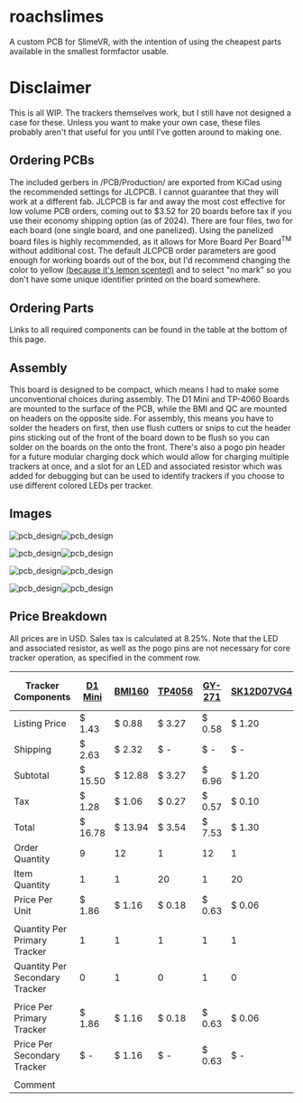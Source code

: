 # roachslimes

A custom PCB for SlimeVR, with the intention of using the cheapest parts available in the smallest formfactor usable.

# Disclaimer

This is all WIP. The trackers themselves work, but I still have not designed a case for these. Unless you want to make your own case, these files probably aren't that useful for you until I've gotten around to making one.

## Ordering PCBs

The included gerbers in /PCB/Production/ are exported from KiCad using the recommended settings for JLCPCB. I cannot guarantee that they will work at a different fab. JLCPCB is far and away the most cost effective for low volume PCB orders, coming out to $3.52 for 20 boards before tax if you use their economy shipping option (as of 2024). There are four files, two for each board (one single board, and one panelized). Using the panelized board files is highly recommended, as it allows for More Board Per Board<sup>TM</sup> without additional cost. The default JLCPCB order parameters are good enough for working boards out of the box, but I'd recommend changing the color to yellow [(because it's lemon scented)](https://x.com/MKVRiscy/status/1821870120697987492) and to select "no mark" so you don't have some unique identifier printed on the board somewhere.

## Ordering Parts

Links to all required components can be found in the table at the bottom of this page.

## Assembly

This board is designed to be compact, which means I had to make some unconventional choices during assembly. The D1 Mini and TP-4060 Boards are mounted to the surface of the PCB, while the BMI and QC are mounted on headers on the opposite side. For assembly, this means you have to solder the headers on first, then use flush cutters or snips to cut the header pins sticking out of the front of the board down to be flush so you can solder on the boards on the onto the front. There's also a pogo pin header for a future modular charging dock which would allow for charging multiple trackers at once, and a slot for an LED and associated resistor which was added for debugging but can be used to identify trackers if you choose to use different colored LEDs per tracker.

## Images

![pcb_design](Images/pcbnew_2024-10-07_12-25-15.png)![pcb_design](Images/pcbnew_2024-10-07_12-25-18.png)

![pcb_design](Images/pcbnew_2024-10-07_12-25-07.png)![pcb_design](Images/pcbnew_2024-10-07_12-25-12.png)

![pcb_design](Images/pcbnew_2024-10-07_12-21-47.png)![pcb_design](Images/pcbnew_2024-10-07_12-21-49.png)

![pcb_design](Images/pcbnew_2024-10-07_12-21-37.png)![pcb_design](Images/pcbnew_2024-10-07_12-21-40.png)

## Price Breakdown

All prices are in USD. Sales tax is calculated at 8.25%. Note that the LED and associated resistor, as well as the pogo pins are not necessary for core tracker operation, as specified in the comment row. 

| Tracker Components | [D1 Mini](https://www.aliexpress.us/item/32831353752.html) | [BMI160](https://www.aliexpress.us/item/1005007143698152.html) | [TP4056](https://www.aliexpress.us/item/1005006379403615.html) | [GY-271](https://www.aliexpress.us/item/1556804905.html) | [SK12D07VG4](https://www.aliexpress.us/item/3256806149664764.html) | [JST-PH-4P](https://www.aliexpress.us/item/33011797617.html) | [Pogo Female](https://www.aliexpress.us/item/3256804960956555.html) | [B5817WS](https://www.aliexpress.us/item/1005004633629467.html) | [0805 180k](https://www.aliexpress.us/item/1005007032369041.html) | [0806 620r](https://www.aliexpress.us/item/3256806846054289.html) | [0805 LED](https://www.aliexpress.us/item/3256805245629305.html) | [803450](https://www.aliexpress.us/item/1005003621836701.html) | [Wires](https://www.aliexpress.us/item/1005007558078161.html) | Motherboard | Daughterboard | Total |
| ------------------------------ | ---------------------------------------------------------- | -------------------------------------------------------------- | -------------------------------------------------------------- | -------------------------------------------------------- | ------------------------------------------------------------------ | ------------------------------------------------------------ | ------------------------------------------------------------------- | --------------------------------------------------------------- | ----------------------------------------------------------------- | ----------------------------------------------------------------- | ---------------------------------------------------------------- | -------------------------------------------------------------- | ------------------------------------------------------------- | ----------------------------- | --------------------------------- | ------------ |
| Listing Price | $ 1.43 | $ 0.88 | $ 3.27 | $ 0.58 | $ 1.20 | $ 3.79 | $ 12.93 | $ 1.20 | $ 1.05 | $ 1.05 | $ 2.47 | $ 25.99 | $ 11.93 | $ 2.00 | $ 2.00 | $ 71.77 |
| Shipping | $ 2.63 | $ 2.32 | $ \- | $ \- | $ \- | $ \- | $ \- | $ \- | $ \- | $ \- | $ \- | $ \- | $ \- | $ 1.52 | $ 1.52 | $ 7.99 |
| Subtotal | $ 15.50 | $ 12.88 | $ 3.27 | $ 6.96 | $ 1.20 | $ 3.79 | $ 12.93 | $ 1.20 | $ 1.05 | $ 1.05 | $ 2.47 | $ 25.99 | $ 11.93 | $ 3.52 | $ 3.52 | $ 107.26 |
| Tax | $ 1.28 | $ 1.06 | $ 0.27 | $ 0.57 | $ 0.10 | $ 0.31 | $ 1.07 | $ 0.10 | $ 0.09 | $ 0.09 | $ 0.20 | $ 2.14 | $ 0.98 | $ 0.29 | $ 0.29 | $ 8.85 |
| Total | $ 16.78 | $ 13.94 | $ 3.54 | $ 7.53 | $ 1.30 | $ 4.10 | $ 14.00 | $ 1.30 | $ 1.14 | $ 1.14 | $ 2.67 | $ 28.13 | $ 12.91 | $ 3.81 | $ 3.81 | $ 116.11 |
| Order Quantity | 9 | 12 | 1 | 12 | 1 | 1 | 1 | 1 | 1 | 1 | 1 | 1 | 1 | 1 | 1 | |
| Item Quantity | 1 | 1 | 20 | 1 | 20 | 100 | 20 | 100 | 100 | 100 | 600 | 10 | 12 | 20 | 40 | |
| Price Per Unit | $ 1.86 | $ 1.16 | $ 0.18 | $ 0.63 | $ 0.06 | $ 0.04 | $ 0.70 | $ 0.01 | $ 0.01 | $ 0.01 | $ 0.00 | $ 2.81 | $ 1.08 | $ 0.19 | $ 0.10 | |
| | | | | | | | | | | | | | | | | |
| Quantity Per Primary Tracker | 1 | 1 | 1 | 1 | 1 | 1 | 1 | 2 | 1 | 1 | 1 | 1 | 0 | 1 | 0 | |
| Quantity Per Secondary Tracker | 0 | 1 | 0 | 1 | 0 | 1 | 0 | 0 | 0 | 0 | 0 | 0 | 1 | 0 | 1 | |
| | | | | | | | | | | | | | | | | |
| Price Per Primary Tracker | $ 1.86 | $ 1.16 | $ 0.18 | $ 0.63 | $ 0.06 | $ 0.04 | $ 0.70 | $ 0.03 | $ 0.01 | $ 0.01 | $ 0.00 | $ 2.81 | $ \- | $ 0.19 | $ \- | $ 7.69 |
| Price Per Secondary Tracker | $ \- | $ 1.16 | $ \- | $ 0.63 | $ \- | $ 0.04 | $ \- | $ \- | $ \- | $ \- | $ \- | $ \- | $ 1.08 | $ \- | $ 0.10 | $ 3.00 |
| | | | | | | | | | | | | | | | | |
| Comment | | | | | | | Optional | | | Optional | Optional | | | | | |